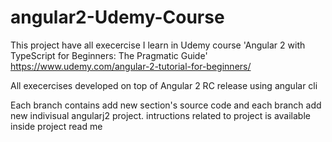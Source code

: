 # angular2-Udemy-Course
This project have all execercise I learn in Udemy course 'Angular 2 with TypeScript for Beginners: The Pragmatic Guide'
https://www.udemy.com/angular-2-tutorial-for-beginners/

All execercises developed on top of Angular 2 RC release using  angular cli 

Each branch contains add new section's source code and each branch add new indivisual angularj2 project. intructions related to project is available inside project read me 
